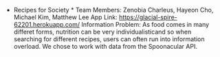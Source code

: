 * Recipes for Society *
Team Members: Zenobia Charleus, Hayeon Cho, Michael Kim, Matthew Lee
App Link: https://glacial-spire-62201.herokuapp.com/
Information Problem: As food comes in many differet forms, nutrition can be very individualisticand so when searching for different recipes, users can often run into information overload.
We chose to work with data from the Spoonacular API.